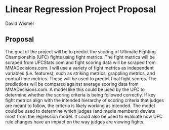 # Linear Regression Project Proposal
David Wismer

## Proposal
The goal of the project will be to predict the scoring of Ultimate Fighting Championship (UFC) fights using fight metrics. The fight metrics will be scraped from UFCStats.com and fight scoring data will be scraped from MMADecisions.com. I will use a variety of fight metrics as independent variables (i.e. features), such as striking metrics, grappling metrics, and control time metrics. These will be used to predict final fight scores. The predictions will be compared against average scoring data from MMADecisions.com. A model like this could be used by the UFC to determine whether the scoring criteria is being followed correctly. If key fight metrics align with the intended hierarchy of scoring criteria that judges are meant to follow, the criteria is likely working as intended. The model could be used to determine which judges (and media members) deviate most from the regression model. It could also be used to evaluate how UFC rule changes have an impact on the way judges are viewing fights.